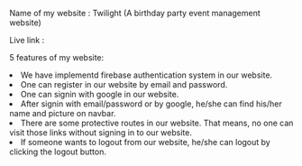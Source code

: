 Name of my website : Twilight (A birthday party event management website)

Live link :

5 features of my website:

<li>We have implementd firebase authentication system in our website.</li>
<li>One can register in our website by email and password.</li>
<li>One can signin with google in our website.</li>
<li>After signin with email/password or by google, he/she can find  his/her name and picture on navbar.</li>
<li>There are some protective routes in our website. That means, no one can visit those links without signing in to our website.</li>
<li>If someone wants to logout from our website, he/she can logout by clicking the logout button.</li>